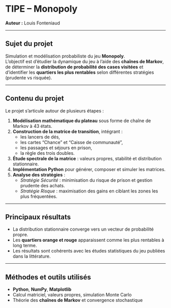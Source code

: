 # TIPE – Monopoly   

**Auteur :** Louis Fonteniaud    

---

## Sujet du projet  
Simulation et modélisation probabiliste du jeu **Monopoly**.  
L’objectif est d’étudier la dynamique du jeu à l’aide des **chaînes de Markov**, de déterminer la **distribution de probabilité des cases visitées** et d’identifier les **quartiers les plus rentables** selon différentes stratégies (prudente vs risquée).

---

## Contenu du projet  
Le projet s’articule autour de plusieurs étapes :  
1. **Modélisation mathématique du plateau** sous forme de chaîne de Markov à 43 états.  
2. **Construction de la matrice de transition**, intégrant :
   - les lancers de dés,  
   - les cartes “Chance” et “Caisse de communauté”,  
   - les passages et séjours en prison,  
   - la règle des trois doubles.  
3. **Étude spectrale de la matrice** : valeurs propres, stabilité et distribution stationnaire.  
4. **Implémentation Python** pour générer, composer et simuler les matrices.  
5. **Analyse des stratégies** :
   - *Stratégie Sécurité* : minimisation du risque de prison et gestion prudente des achats.  
   - *Stratégie Risque* : maximisation des gains en ciblant les zones les plus fréquentées.

---

## Principaux résultats  
- La distribution stationnaire converge vers un vecteur de probabilité propre.  
- Les **quartiers orange et rouge** apparaissent comme les plus rentables à long terme.  
- Les résultats sont cohérents avec les études statistiques du jeu publiées dans la littérature.  

---

## Méthodes et outils utilisés  
- **Python**, **NumPy**, **Matplotlib**  
- Calcul matriciel, valeurs propres, simulation Monte Carlo  
- Théorie des **chaînes de Markov** et convergence stochastique
